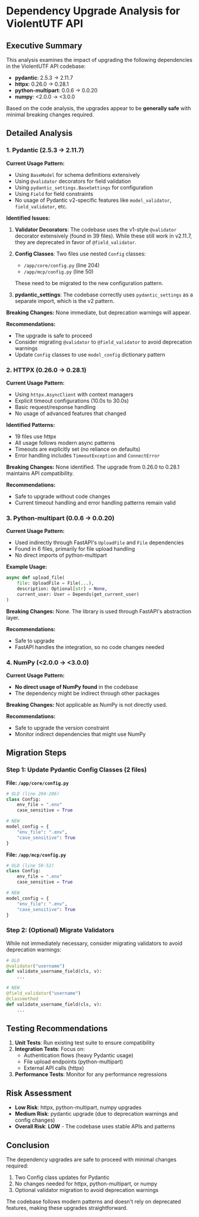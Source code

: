 # Dependency Upgrade Analysis for ViolentUTF API

## Executive Summary

This analysis examines the impact of upgrading the following dependencies in the ViolentUTF API codebase:
- **pydantic**: 2.5.3 → 2.11.7
- **httpx**: 0.26.0 → 0.28.1
- **python-multipart**: 0.0.6 → 0.0.20
- **numpy**: <2.0.0 → <3.0.0

Based on the code analysis, the upgrades appear to be **generally safe** with minimal breaking changes required.

## Detailed Analysis

### 1. Pydantic (2.5.3 → 2.11.7)

**Current Usage Pattern:**
- Using `BaseModel` for schema definitions extensively
- Using `@validator` decorators for field validation
- Using `pydantic_settings.BaseSettings` for configuration
- Using `Field` for field constraints
- No usage of Pydantic v2-specific features like `model_validator`, `field_validator`, etc.

**Identified Issues:**
1. **Validator Decorators**: The codebase uses the v1-style `@validator` decorator extensively (found in 39 files). While these still work in v2.11.7, they are deprecated in favor of `@field_validator`.
   
2. **Config Classes**: Two files use nested `Config` classes:
   - `/app/core/config.py` (line 204)
   - `/app/mcp/config.py` (line 50)
   
   These need to be migrated to the new configuration pattern.

3. **pydantic_settings**: The codebase correctly uses `pydantic_settings` as a separate import, which is the v2 pattern.

**Breaking Changes:** None immediate, but deprecation warnings will appear.

**Recommendations:**
- The upgrade is safe to proceed
- Consider migrating `@validator` to `@field_validator` to avoid deprecation warnings
- Update `Config` classes to use `model_config` dictionary pattern

### 2. HTTPX (0.26.0 → 0.28.1)

**Current Usage Pattern:**
- Using `httpx.AsyncClient` with context managers
- Explicit timeout configurations (10.0s to 30.0s)
- Basic request/response handling
- No usage of advanced features that changed

**Identified Patterns:**
- 19 files use httpx
- All usage follows modern async patterns
- Timeouts are explicitly set (no reliance on defaults)
- Error handling includes `TimeoutException` and `ConnectError`

**Breaking Changes:** None identified. The upgrade from 0.26.0 to 0.28.1 maintains API compatibility.

**Recommendations:**
- Safe to upgrade without code changes
- Current timeout handling and error handling patterns remain valid

### 3. Python-multipart (0.0.6 → 0.0.20)

**Current Usage Pattern:**
- Used indirectly through FastAPI's `UploadFile` and `File` dependencies
- Found in 6 files, primarily for file upload handling
- No direct imports of python-multipart

**Example Usage:**
```python
async def upload_file(
    file: UploadFile = File(...), 
    description: Optional[str] = None, 
    current_user: User = Depends(get_current_user)
)
```

**Breaking Changes:** None. The library is used through FastAPI's abstraction layer.

**Recommendations:**
- Safe to upgrade
- FastAPI handles the integration, so no code changes needed

### 4. NumPy (<2.0.0 → <3.0.0)

**Current Usage Pattern:**
- **No direct usage of NumPy found** in the codebase
- The dependency might be indirect through other packages

**Breaking Changes:** Not applicable as NumPy is not directly used.

**Recommendations:**
- Safe to upgrade the version constraint
- Monitor indirect dependencies that might use NumPy

## Migration Steps

### Step 1: Update Pydantic Config Classes (2 files)

**File: `/app/core/config.py`**
```python
# OLD (line 204-206)
class Config:
    env_file = ".env"
    case_sensitive = True

# NEW
model_config = {
    "env_file": ".env",
    "case_sensitive": True
}
```

**File: `/app/mcp/config.py`**
```python
# OLD (line 50-52)
class Config:
    env_file = ".env"
    case_sensitive = True

# NEW
model_config = {
    "env_file": ".env", 
    "case_sensitive": True
}
```

### Step 2: (Optional) Migrate Validators

While not immediately necessary, consider migrating validators to avoid deprecation warnings:

```python
# OLD
@validator("username")
def validate_username_field(cls, v):
    ...

# NEW
@field_validator("username")
@classmethod
def validate_username_field(cls, v):
    ...
```

## Testing Recommendations

1. **Unit Tests**: Run existing test suite to ensure compatibility
2. **Integration Tests**: Focus on:
   - Authentication flows (heavy Pydantic usage)
   - File upload endpoints (python-multipart)
   - External API calls (httpx)
3. **Performance Tests**: Monitor for any performance regressions

## Risk Assessment

- **Low Risk**: httpx, python-multipart, numpy upgrades
- **Medium Risk**: pydantic upgrade (due to deprecation warnings and config changes)
- **Overall Risk**: **LOW** - The codebase uses stable APIs and patterns

## Conclusion

The dependency upgrades are safe to proceed with minimal changes required:
1. Two Config class updates for Pydantic
2. No changes needed for httpx, python-multipart, or numpy
3. Optional validator migration to avoid deprecation warnings

The codebase follows modern patterns and doesn't rely on deprecated features, making these upgrades straightforward.